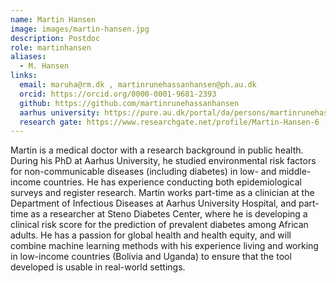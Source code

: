```yaml
---
name: Martin Hansen
image: images/martin-hansen.jpg
description: Postdoc
role: martinhansen
aliases:
  - M. Hansen
links:
  email: maruha@rm.dk , martinrunehassanhansen@ph.au.dk
  orcid: https://orcid.org/0000-0001-9681-2393
  github: https://github.com/martinrunehassanhansen
  aarhus university: https://pure.au.dk/portal/da/persons/martinrunehassanhansen%40ph.au.dk
  research gate: https://www.researchgate.net/profile/Martin-Hansen-6
---
```


Martin is a medical doctor with a research background in public health. During his PhD at Aarhus University, he studied environmental risk factors for non-communicable diseases (including diabetes) in low- and middle-income countries. He has experience conducting both epidemiological surveys and register research.
Martin works part-time as a clinician at the Department of Infectious Diseases at Aarhus University Hospital, and part-time as a researcher at Steno Diabetes Center, where he is developing a clinical risk score for the prediction of prevalent diabetes among African adults. He has a passion for global health and health equity, and will combine machine learning methods with his experience living and working in low-income countries (Bolivia and Uganda) to ensure that the tool developed is usable in real-world settings.
